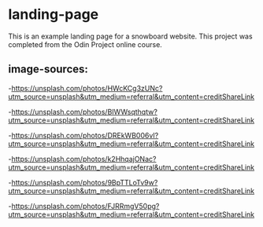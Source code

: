 # landing-page

This is an example landing page for a snowboard website. 
This project was completed from the Odin Project online course.

## image-sources:
-https://unsplash.com/photos/HWcKCg3zUNc?utm_source=unsplash&utm_medium=referral&utm_content=creditShareLink


-https://unsplash.com/photos/BIWWsqthqtw?utm_source=unsplash&utm_medium=referral&utm_content=creditShareLink


-https://unsplash.com/photos/DREkWB006vI?utm_source=unsplash&utm_medium=referral&utm_content=creditShareLink


-https://unsplash.com/photos/k2HhqajONac?utm_source=unsplash&utm_medium=referral&utm_content=creditShareLink


-https://unsplash.com/photos/9BpTTLoTv9w?utm_source=unsplash&utm_medium=referral&utm_content=creditShareLink


-https://unsplash.com/photos/FJRRmgV50pg?utm_source=unsplash&utm_medium=referral&utm_content=creditShareLink